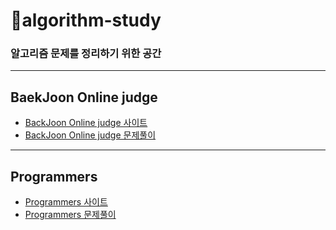 # 🔐algorithm-study
### 알고리즘 문제를 정리하기 위한 공간 
----------------------------------------
## BaekJoon Online judge
- [BackJoon Online judge 사이트](https://www.acmicpc.net/)
- [BackJoon Online judge 문제풀이](https://github.com/pjt-tech/algorithm-study/tree/master/BaekJoon)

----------------------------------------
## Programmers
- [Programmers 사이트](https://programmers.co.kr/)
- [Programmers 문제풀이](https://github.com/pjt-tech/algorithm-study/tree/master/Programmers) 
